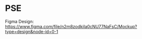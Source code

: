 # PSE
Figma Design: https://www.figma.com/file/n2m8zodkiIa0cNU77NaFsC/Mockup?type=design&node-id=0-1
